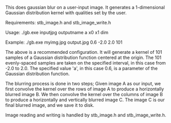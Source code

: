 This does gaussian blur on a user-input image. It generates a 1-dimensional Gaussian distribution kernel with qualities set by the user.

Requirements: stb_image.h and stb_image_write.h

Usage:   ./gb.exe inputjpg outputname a x0 x1 dim

Example: ./gb.exe myimg.jpg output.jpg 0.6 -2.0 2.0 101

The above is a recommended configuration. It will generate a kernel of 101 samples of a Gaussian distribution function centered at the origin. The 101 evenly-spaced samples are taken on the specified interval, in this case from -2.0 to 2.0. The specified value 'a', in this case 0.6, is a parameter of the Gaussian distribution function.

The blurring process is done in two steps; Given image A as our input, we first convolve the kernel over the rows of image A to produce a horizontally blurred image B. We then convolve the kernel over the columns of image B to produce a horizontally and vertically blurred image C. The image C is our final blurred image, and we save it to disk.

Image reading and writing is handled by stb_image.h and stb_image_write.h.

